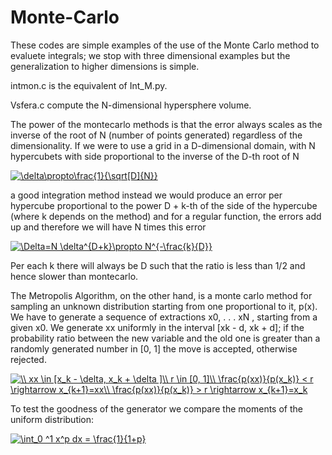# Monte-Carlo
These codes are simple examples of the use of the Monte Carlo method to evaluete integrals; we stop with three dimensional examples but the generalization to higher dimensions is simple.

intmon.c is the equivalent of Int_M.py.

Vsfera.c compute the N-dimensional hypersphere volume.

The power of the montecarlo methods is that the error always scales as the inverse of the root of N (number of points generated) regardless of the dimensionality.
If we were to use a grid in a D-dimensional domain, with N hypercubets with side proportional to the inverse of the D-th root of N

<a href="https://www.codecogs.com/eqnedit.php?latex=\delta\propto\frac{1}{\sqrt[D]{N}}" target="_blank"><img src="https://latex.codecogs.com/png.latex?\delta\propto\frac{1}{\sqrt[D]{N}}" title="\delta\propto\frac{1}{\sqrt[D]{N}}" /></a>

a good integration method instead we would produce an error per hypercube proportional to the power D + k-th of the side of the hypercube (where k depends on the method) and for a regular function, the errors add up and therefore we will have N times this error

<a href="https://www.codecogs.com/eqnedit.php?latex=\Delta=N&space;\delta^{D&plus;k}\propto&space;N^{-\frac{k}{D}}" target="_blank"><img src="https://latex.codecogs.com/png.latex?\Delta=N&space;\delta^{D&plus;k}\propto&space;N^{-\frac{k}{D}}" title="\Delta=N \delta^{D+k}\propto N^{-\frac{k}{D}}" /></a>

Per each k there will always be D such that the ratio is less than 1/2 and hence slower than montecarlo.

The Metropolis Algorithm, on the other hand, is a monte carlo method for sampling an unknown distribution starting from one proportional to it, p(x).
We have to generate a sequence of extractions x0, . . . xN , starting from a given x0. We generate xx uniformly in the interval [xk - d, xk + d];
if the probability ratio between the new variable and the old one is greater than a randomly generated number in [0, 1] the move is accepted, otherwise rejected.

<a href="https://www.codecogs.com/eqnedit.php?latex=\\&space;xx&space;\in&space;[x_k&space;-&space;\delta,&space;x_k&space;&plus;&space;\delta&space;]\\&space;r&space;\in&space;[0,&space;1]\\&space;\frac{p(xx)}{p(x_k)}&space;<&space;r&space;\rightarrow&space;x_{k&plus;1}=xx\\&space;\frac{p(xx)}{p(x_k)}&space;>&space;r&space;\rightarrow&space;x_{k&plus;1}=x_k" target="_blank"><img src="https://latex.codecogs.com/gif.latex?\\&space;xx&space;\in&space;[x_k&space;-&space;\delta,&space;x_k&space;&plus;&space;\delta&space;]\\&space;r&space;\in&space;[0,&space;1]\\&space;\frac{p(xx)}{p(x_k)}&space;<&space;r&space;\rightarrow&space;x_{k&plus;1}=xx\\&space;\frac{p(xx)}{p(x_k)}&space;>&space;r&space;\rightarrow&space;x_{k&plus;1}=x_k" title="\\ xx \in [x_k - \delta, x_k + \delta ]\\ r \in [0, 1]\\ \frac{p(xx)}{p(x_k)} < r \rightarrow x_{k+1}=xx\\ \frac{p(xx)}{p(x_k)} > r \rightarrow x_{k+1}=x_k" /></a>

To test the goodness of the generator we compare the moments of the uniform distribution:

<a href="https://www.codecogs.com/eqnedit.php?latex=\int_0&space;^1&space;x^p&space;dx&space;=&space;\frac{1}{1&plus;p}" target="_blank"><img src="https://latex.codecogs.com/gif.latex?\int_0&space;^1&space;x^p&space;dx&space;=&space;\frac{1}{1&plus;p}" title="\int_0 ^1 x^p dx = \frac{1}{1+p}" /></a>

